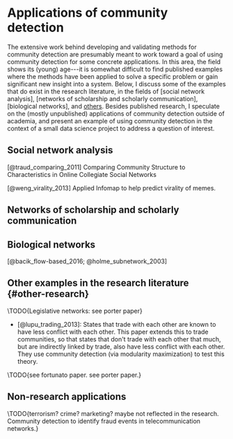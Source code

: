 # Applications of community detection

The extensive work behind developing and validating methods for community detection are presumably meant to work toward a goal of using community detection for some concrete applications. In this area, the field shows its (young) age---it is somewhat difficult to find published examples where the methods have been applied to solve a specific problem or gain significant new insight into a system. Below, I discuss some of the examples that do exist in the research literature, in the fields of [social network analysis], [networks of scholarship and scholarly communication], [biological networks], and [others](#other-research). Besides published research, I speculate on the (mostly unpublished) applications of community detection outside of academia, and present an example of using community detection in the context of a small data science project to address a question of interest.

## Social network analysis

[@traud_comparing_2011] Comparing Community Structure to Characteristics in Online Collegiate Social Networks

[@weng_virality_2013] Applied Infomap to help predict virality of memes.

## Networks of scholarship and scholarly communication

## Biological networks

[@bacik_flow-based_2016; @holme_subnetwork_2003]

## Other examples in the research literature {#other-research}

\TODO{Legislative networks: see porter paper}

+ [@lupu_trading_2013]: States that trade with each other are known to have less conflict with each other. This paper extends this to trade communities, so that states that don't trade with each other that much, but are indirectly linked by trade, also have less conflict with each other. They use community detection (via modularity maximization) to test this theory.

\TODO{see fortunato paper. see porter paper.}

## Non-research applications

\TODO{terrorism? crime? marketing? maybe not reflected in the research. Community detection to identify fraud events in telecommunication networks.}
